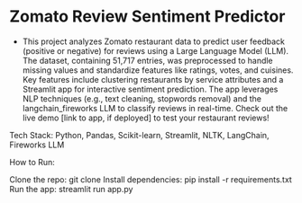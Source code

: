 # Zomato Review Sentiment Predictor

- This project analyzes Zomato restaurant data to predict user feedback (positive or negative) for reviews using a Large Language Model (LLM). 
The dataset, containing 51,717 entries, was preprocessed to handle missing values and standardize features like ratings, votes, and cuisines. Key features include clustering restaurants by service attributes and a Streamlit app for interactive sentiment prediction. The app leverages NLP techniques (e.g., text cleaning, stopwords removal) and the langchain_fireworks LLM to classify reviews in real-time. Check out the live demo [link to app, if deployed] to test your restaurant reviews!

Tech Stack: Python, Pandas, Scikit-learn, Streamlit, NLTK, LangChain, Fireworks LLM

How to Run:

Clone the repo: git clone <repo-link>
Install dependencies: pip install -r requirements.txt
Run the app: streamlit run app.py
